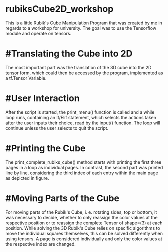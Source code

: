 # rubiksCube2D_workshop
This is a little Rubik's Cube Manipulation Program that was created by me in regards to a workshop for university. The goal was to use the Tensorflow module and operate on tensors. 

# #Translating the Cube into 2D
The most important part was the translation of the 3D cube into the 2D tensor form, which could then be accessed by the program, implemented as a tf.Tensor Variable. 

# #User Interaction
After the script is started, the print\_menu() function is called and a while loop runs, containing an If/Elif statement, which selects the actions taken after the user inputs their choice, read by the input() function. The loop will continue unless the user selects to quit the script. 

# #Printing the Cube
The print\_complete\_rubiks\_cube() method starts with printing the first three pages in a loop as individual pages. In contrast, the second part was printed line by line, considering the third index of each entry within the main page as depicted in figure.  

# #Moving Parts of the Cube
For moving parts of the Rubik's Cube, i. e. rotating sides, top or bottom, it was necessary to decide, whether to only reassign the color values at the respective position or to reassign the complete Tensor of shape=(3) at each position. 
While solving the 3D Rubik's Cube relies on specific algorithms to move the individual squares themselves, this can be solved differently when using tensors. A page is considered individually and only the color values at the respective index are changed. 
